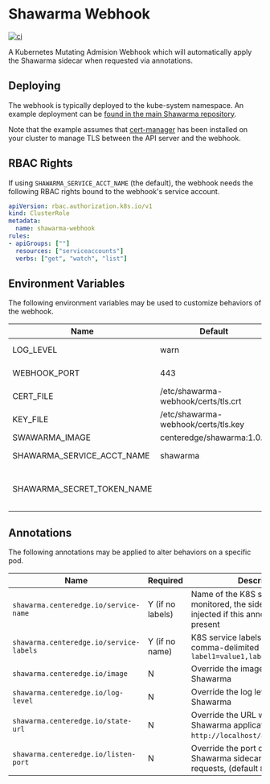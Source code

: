 # Shawarma Webhook

[![ci](https://github.com/CenterEdge/shawarma-webhook/actions/workflows/docker-image.yml/badge.svg)](https://github.com/CenterEdge/shawarma-webhook/actions/workflows/docker-image.yml)

A Kubernetes Mutating Admision Webhook which will automatically apply the Shawarma sidecar when requested via annotations.

## Deploying

The webhook is typically deployed to the kube-system namespace. An example deployment can be
[found in the main Shawarma repository](https://github.com/CenterEdge/shawarma/tree/master/example/injected).

Note that the example assumes that [cert-manager](https://cert-manager.io/) has been installed on
your cluster to manage TLS between the API server and the webhook.

## RBAC Rights

If using `SHAWARMA_SERVICE_ACCT_NAME` (the default), the webhook needs the following RBAC rights bound to
the webhook's service account.

```yaml
apiVersion: rbac.authorization.k8s.io/v1
kind: ClusterRole
metadata:
  name: shawarma-webhook
rules:
- apiGroups: [""]
  resources: ["serviceaccounts"]
  verbs: ["get", "watch", "list"]
```

## Environment Variables

The following environment variables may be used to customize behaviors of the webhook.

| Name                       | Default                              | Description |
| -------------------------- | ------------------------------------ | ----------- |
| LOG_LEVEL                  | warn                                 | Log level for the admission webhook |
| WEBHOOK_PORT               | 443                                  | Port used by the admission webhook |
| CERT_FILE                  | /etc/shawarma-webhook/certs/tls.crt  | Certificate file used for TLS by the admission webhook |
| KEY_FILE                   | /etc/shawarma-webhook/certs/tls.key  | Key file used for TLS by the admission webhook |
| SWAWARMA_IMAGE             | centeredge/shawarma:1.0.0            | Default Shawarma image |
| SHAWARMA_SERVICE_ACCT_NAME | shawarma                             | Name of the service account which should be used for sidecars |
| SHAWARMA_SECRET_TOKEN_NAME |                                      | Name of the secret containing the Kubernetes token for Shawarma, overrides SHAWARMA_SERVICE_ACCT_NAME |

## Annotations

The following annotations may be applied to alter behaviors on a specific pod.

| Name                                    | Required         | Description |
| --------------------------------------- | ---------------- | ----------- |
| `shawarma.centeredge.io/service-name`   | Y (if no labels) | Name of the K8S service to be monitored, the sidecar is not injected if this annotation is not present |
| `shawarma.centeredge.io/service-labels` | Y (if no name)   | K8S service labels to monitor, comma-delimited ex. `label1=value1,label2=value2` |
| `shawarma.centeredge.io/image`          | N                | Override the image used for Shawarma |
| `shawarma.centeredge.io/log-level`      | N                | Override the log level used by Shawarma |
| `shawarma.centeredge.io/state-url`      | N                | Override the URL which receives Shawarma application state (default `http://localhost/applicationstate`) |
| `shawarma.centeredge.io/listen-port`    | N                | Override the port on which the Shawarma sidecar listens for state requests, (default `8099`) |
